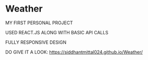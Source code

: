 # Weather

MY FIRST PERSONAL PROJECT

USED REACT.JS ALONG WITH BASIC API CALLS

FULLY RESPONSIVE DESIGN

DO GIVE IT A LOOK:
https://siddhantmittal024.github.io/Weather/
